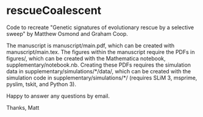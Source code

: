 # rescueCoalescent

Code to recreate "Genetic signatures of evolutionary rescue by a selective sweep" by Matthew Osmond and Graham Coop.

The manuscript is manuscript/main.pdf, which can be created with manuscript/main.tex. The figures within the manuscript require the PDFs in figures/, which can be created with the Mathematica notebook, supplementary/notebook.nb. Creating these PDFs requires the simulation data in supplementary/simulations/\*/data/, which can be created with the simulation code in supplementary/simulations/\*/ (requires SLiM 3, msprime, pyslim, tskit, and Python 3).

Happy to answer any questions by email.

Thanks,
Matt   
